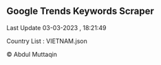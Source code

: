 

## Google Trends Keywords Scraper 
 
Last Update 03-03-2023 , 18:21:49

Country List :
VIETNAM.json



© Abdul Muttaqin 
